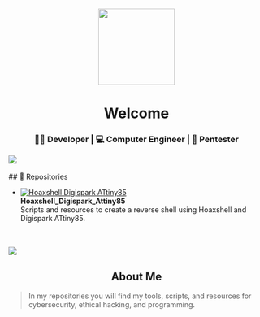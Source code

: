 <h3 align="center"> 
  <img src="https://avatars.githubusercontent.com/u/85068672?v=4" height="150"/>
</h3>

<h1 align="center">Welcome</h1>  
<h3 align="center"> 👨‍💻 Developer | 💻 Computer Engineer | 🐞 Pentester </h3>

<img src="https://user-images.githubusercontent.com/73097560/115834477-dbab4500-a447-11eb-908a-139a6edaec5c.gif">

<br>
<br>
## 📁 Repositories

- [![Hoaxshell Digispark ATtiny85](https://maikelz-haks.github.io/Hoaxshell_Digispark_Attiny85/img/demo.gif)](https://maikelz-haks.github.io/Hoaxshell_Digispark_Attiny85/)  
  **Hoaxshell_Digispark_Attiny85**  
  Scripts and resources to create a reverse shell using Hoaxshell and Digispark ATtiny85.

<br>
<br>



<img src="https://user-images.githubusercontent.com/73097560/115834477-dbab4500-a447-11eb-908a-139a6edaec5c.gif">

<!-- About Me Section -->
<h2 align="center">About Me</h2>

> In my repositories you will find my tools, scripts, and resources for cybersecurity, ethical hacking, and programming.
